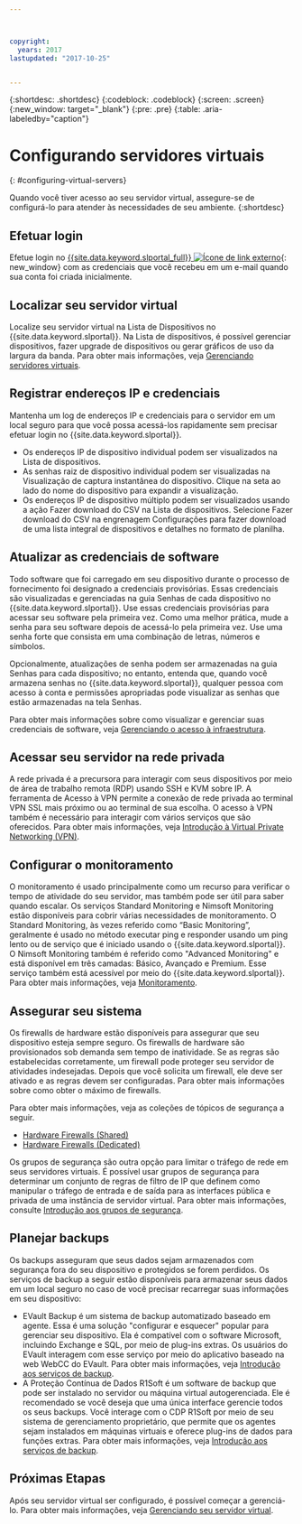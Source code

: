 ```yaml
---



copyright:
  years: 2017
lastupdated: "2017-10-25"


---
```


{:shortdesc: .shortdesc}
{:codeblock: .codeblock}
{:screen: .screen}
{:new_window: target="_blank"}
{:pre: .pre}
{:table: .aria-labeledby="caption"}


# Configurando servidores virtuais
{: #configuring-virtual-servers}

Quando você tiver acesso ao seu servidor virtual, assegure-se de configurá-lo para atender às necessidades de seu ambiente.
{:shortdesc}

## Efetuar login 
Efetue login no [{{site.data.keyword.slportal_full}} ![Ícone de link externo](../icons/launch-glyph.svg "Ícone de link externo")](https://control.softlayer.com/){: new_window} com as credenciais que você recebeu em um e-mail quando sua conta foi criada inicialmente.

## Localizar seu servidor virtual
Localize seu servidor virtual na Lista de Dispositivos no {{site.data.keyword.slportal}}. Na Lista de dispositivos, é possível gerenciar dispositivos, fazer upgrade de dispositivos ou gerar gráficos de uso da largura da banda. Para obter mais informações, veja [Gerenciando servidores virtuais](../vsi/vsi_managing.html).

## Registrar endereços IP e credenciais
Mantenha um log de endereços IP e credenciais para o servidor em um local seguro para que você possa acessá-los rapidamente sem precisar efetuar login no {{site.data.keyword.slportal}}. 
- Os endereços IP de dispositivo individual podem ser visualizados na Lista de dispositivos.
- As senhas raiz de dispositivo individual podem ser visualizadas na Visualização de captura instantânea do dispositivo. Clique na seta ao lado do nome do dispositivo para expandir a visualização.
- Os endereços IP de dispositivo múltiplo podem ser visualizados usando a ação Fazer download do CSV na Lista de dispositivos. Selecione Fazer download do CSV na engrenagem Configurações para fazer download de uma lista integral de dispositivos e detalhes no formato de planilha.

## Atualizar as credenciais de software
Todo software que foi carregado em seu dispositivo durante o processo de fornecimento foi designado a credenciais provisórias. Essas credenciais são visualizadas e gerenciadas na guia Senhas de cada dispositivo no {{site.data.keyword.slportal}}. Use essas credenciais provisórias para acessar seu software pela primeira vez. Como uma melhor prática, mude a senha para seu software depois de acessá-lo pela primeira vez. Use uma senha forte que consista em uma combinação de letras, números e símbolos.

Opcionalmente, atualizações de senha podem ser armazenadas na guia Senhas para cada dispositivo; no entanto, entenda que, quando você armazena senhas no {{site.data.keyword.slportal}}, qualquer pessoa com acesso à conta e permissões apropriadas pode visualizar as senhas que estão armazenadas na tela Senhas.

Para obter mais informações sobre como visualizar e gerenciar suas credenciais de software, veja [Gerenciando o acesso à infraestrutura](../iam/mnginfra.html).

## Acessar seu servidor na rede privada
A rede privada é a precursora para interagir com seus dispositivos por meio de área de trabalho remota (RDP) usando SSH e KVM sobre IP. A ferramenta de Acesso à VPN permite a conexão de rede privada ao terminal VPN SSL mais próximo ou ao terminal de sua escolha. O acesso à VPN também é necessário para interagir com vários serviços que são oferecidos. Para obter mais informações, veja [Introdução à Virtual Private Networking (VPN)](../infrastructure/iaas-vpn/getting-started.html).

## Configurar o monitoramento
O monitoramento é usado principalmente como um recurso para verificar o tempo de atividade do seu servidor, mas também pode ser útil para saber quando escalar. Os serviços Standard Monitoring e Nimsoft Monitoring estão disponíveis para cobrir várias necessidades de monitoramento. O Standard Monitoring, às vezes referido como “Basic Monitoring”, geralmente é usado no método executar ping e responder usando um ping lento ou de serviço que é iniciado usando o {{site.data.keyword.slportal}}. O Nimsoft Monitoring também é referido como "Advanced Monitoring" e está disponível em três camadas: Básico, Avançado e Premium. Esse serviço também está acessível por meio do {{site.data.keyword.slportal}}. Para obter mais informações, veja [Monitoramento](../infrastructure/SLmonitoring/monitoring_index.html).

## Assegurar seu sistema
Os firewalls de hardware estão disponíveis para assegurar que seu dispositivo esteja sempre seguro. Os firewalls de hardware são provisionados sob demanda sem tempo de inatividade. Se as regras são estabelecidas corretamente, um firewall pode proteger seu servidor de atividades indesejadas. Depois que você solicita um firewall, ele deve ser ativado e as regras devem ser configuradas. Para obter mais informações sobre como obter o máximo de firewalls.

Para obter mais informações, veja as coleções de tópicos de segurança a seguir.

* [Hardware Firewalls (Shared)](../infrastructure/hardware-firewall-shared/getting-started.html)
* [Hardware Firewalls (Dedicated)](../infrastructure/hardware-firewall-dedicated/getting-started.html)

Os grupos de segurança são outra opção para limitar o tráfego de rede em seus servidores virtuais. É possível usar grupos de segurança para determinar um conjunto de regras de filtro de IP que definem como manipular o tráfego de entrada e de saída para as interfaces pública e privada de uma instância de servidor virtual. Para obter mais informações, consulte [Introdução aos grupos de segurança](/docs/infrastructure/security-groups/sg_index.html).

## Planejar backups 
Os backups asseguram que seus dados sejam armazenados com segurança fora do seu dispositivo e protegidos se forem perdidos. Os serviços de backup a seguir estão disponíveis para armazenar seus dados em um local seguro no caso de você precisar recarregar suas informações em seu dispositivo:
- EVault Backup é um sistema de backup automatizado baseado em agente. Essa é uma solução "configurar e esquecer" popular para gerenciar seu dispositivo. Ela é compatível com o software Microsoft, incluindo Exchange e SQL, por meio de plug-ins extras. Os usuários do EVault interagem com esse serviço por meio do aplicativo baseado na web WebCC do EVault. Para obter mais informações, veja [Introdução aos serviços de backup](../infrastructure/Backup/index.html).
- A Proteção Contínua de Dados R1Soft é um software de backup que pode ser instalado no servidor ou máquina virtual autogerenciada. Ele é recomendado se você deseja que uma única interface gerencie todos os seus backups. Você interage com o CDP R1Soft por meio de seu sistema de gerenciamento proprietário, que permite que os agentes sejam instalados em máquinas virtuais e oferece plug-ins de dados para funções extras. Para obter mais informações, veja [Introdução aos serviços de backup](../infrastructure/Backup/index.html).

## Próximas Etapas
Após seu servidor virtual ser configurado, é possível começar a gerenciá-lo. Para obter mais informações, veja [Gerenciando seu servidor virtual](../vsi/vsi_managing.html).



